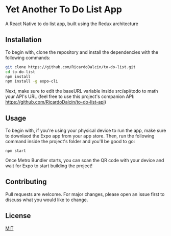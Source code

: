 # Yet Another To Do List App

A React Native to do list app, built using the Redux architecture

## Installation

To begin with, clone the repository and install the dependencies with the following commands:

```bash
git clone https://github.com/RicardoDalcin/to-do-list.git
cd to-do-list
npm install
npm install -g expo-cli
```

Next, make sure to edit the baseURL variable inside src/api/todo to math your API's URL (feel free to use this project's companion API: https://github.com/RicardoDalcin/to-do-list-api)

## Usage

To begin with, if you're using your physical device to run the app, make sure to downlaod the Expo app from your app store. Then, run the following command inside the project's folder and you'll be good to go:

```node
npm start
```

Once Metro Bundler starts, you can scan the QR code with your device and wait for Expo to start building the project!

## Contributing

Pull requests are welcome. For major changes, please open an issue first to discuss what you would like to change.

## License

[MIT](https://choosealicense.com/licenses/mit/)
